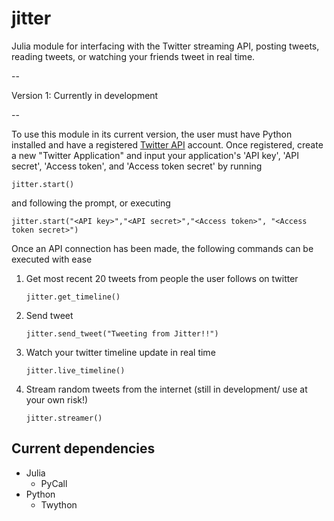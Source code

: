 jitter
======


Julia module for interfacing with the Twitter streaming API, posting tweets, reading tweets, or watching your friends tweet in real time.

--

Version 1: Currently in development

--

To use this module in its current version, the user must have Python installed and have a registered [Twitter API](http://dev.twitter.com) account. Once registered, create a new "Twitter Application" and input your application's 'API key', 'API secret', 'Access token', and 'Access token secret' by running

    jitter.start()

and following the prompt, or executing

    jitter.start("<API key>","<API secret>","<Access token>", "<Access token secret>")

Once an API connection has been made, the following commands can be executed with ease

1. Get most recent 20 tweets from people the user follows on twitter

    ```
    jitter.get_timeline()
    ```
    
2. Send tweet

    ```
    jitter.send_tweet("Tweeting from Jitter!!")
    ```
    
3. Watch your twitter timeline update in real time
 
    ```
    jitter.live_timeline()
    ```

4. Stream random tweets from the internet (still in development/ use at your own risk!)

    ```
    jitter.streamer() 
    ```


## Current dependencies
* Julia
  * PyCall
* Python
  * Twython


